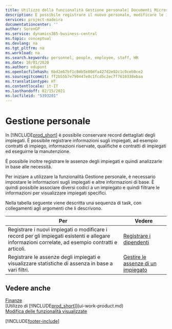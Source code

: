 ```yaml
---
title: Utilizzo della funzionalità Gestione personale| Documenti Microsoft
description: È possibile registrare il nuovo personale, modificare le informazioni sul personale esistente e registrare e analizzare le assenze.
services: project-madeira
documentationcenter: ''
author: SorenGP
ms.service: dynamics365-business-central
ms.topic: conceptual
ms.devlang: na
ms.tgt_pltfrm: na
ms.workload: na
ms.search.keywords: personnel, people, employee, staff, HR
ms.date: 10/01/2020
ms.author: edupont
ms.openlocfilehash: 6bd2e67bf1c8db5e80dfa427d2e92c1c0ceb0ce2
ms.sourcegitcommit: ff2b55b7e790447e0c1fcd5c2ec7f7610338ebaa
ms.translationtype: HT
ms.contentlocale: it-IT
ms.lasthandoff: 02/15/2021
ms.locfileid: "5393201"
---
```

# <a name="manage-human-resources"></a>Gestione personale
In [!INCLUDE[prod_short](includes/prod_short.md)] è possibile conservare record dettagliati degli impiegati. È possibile registrare informazioni sugli impiegati, ad esempio contratti di impiego, informazioni riservate, qualifiche e contratti di impiegati ed eseguirne la manutenzione.

È possibile inoltre registrare le assenze degli impiegati e quindi analizzarle in base alle necessità.

Per iniziare a utilizzare la funzionalità Gestione personale, è necessario impostare le informazioni sugli impiegati e altre informazioni di base. È quindi possibile associare diversi codici a un impiegato e quindi filtrare le informazioni per visualizzare impiegati specifici.

Nella tabella seguente viene descritta una sequenza di task, con collegamenti agli argomenti che li descrivono.

| Per | Vedere |
| --- | --- |
| Registrare i nuovi impiegati o modificare i record per gli impiegati esistenti e allegare informazioni correlate, ad esempio contratti e articoli. |[Registrare i dipendenti](hr-how-register-employees.md) |
| Registrare le assenze degli impiegati e visualizzare statistiche di assenza in base a vari filtri. |[Gestire le assenze di un impiegato](hr-how-manage-absence.md) |

## <a name="see-also"></a>Vedere anche
[Finanze](finance.md)  
[Utilizzo di [!INCLUDE[prod_short](includes/prod_short.md)]](ui-work-product.md)  
[Modifica delle funzionalità visualizzate](ui-experiences.md)        


[!INCLUDE[footer-include](includes/footer-banner.md)]